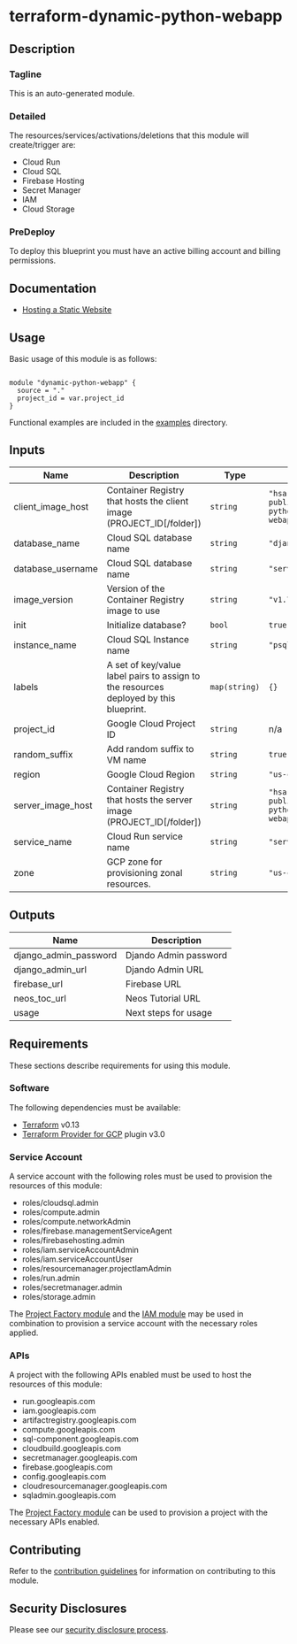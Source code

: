 # terraform-dynamic-python-webapp

## Description

### Tagline

This is an auto-generated module.

### Detailed

The resources/services/activations/deletions that this module will create/trigger are:
- Cloud Run
- Cloud SQL
- Firebase Hosting
- Secret Manager
- IAM
- Cloud Storage

### PreDeploy

To deploy this blueprint you must have an active billing account and billing permissions.

## Documentation

- [Hosting a Static Website](https://cloud.google.com/storage/docs/hosting-static-website)

## Usage

Basic usage of this module is as follows:

```

module "dynamic-python-webapp" {
  source = "."
  project_id = var.project_id
}
```

Functional examples are included in the
[examples](./examples/) directory.

<!-- BEGINNING OF PRE-COMMIT-TERRAFORM DOCS HOOK -->
## Inputs

| Name | Description | Type | Default | Required |
|------|-------------|------|---------|:--------:|
| client\_image\_host | Container Registry that hosts the client image (PROJECT\_ID[/folder]) | `string` | `"hsa-public/terraform-python-dynamic-webapp"` | no |
| database\_name | Cloud SQL database name | `string` | `"django"` | no |
| database\_username | Cloud SQL database name | `string` | `"server"` | no |
| image\_version | Version of the Container Registry image to use | `string` | `"v1.7.0"` | no |
| init | Initialize database? | `bool` | `true` | no |
| instance\_name | Cloud SQL Instance name | `string` | `"psql"` | no |
| labels | A set of key/value label pairs to assign to the resources deployed by this blueprint. | `map(string)` | `{}` | no |
| project\_id | Google Cloud Project ID | `string` | n/a | yes |
| random\_suffix | Add random suffix to VM name | `string` | `true` | no |
| region | Google Cloud Region | `string` | `"us-central1"` | no |
| server\_image\_host | Container Registry that hosts the server image (PROJECT\_ID[/folder]) | `string` | `"hsa-public/terraform-python-dynamic-webapp"` | no |
| service\_name | Cloud Run service name | `string` | `"server"` | no |
| zone | GCP zone for provisioning zonal resources. | `string` | `"us-central1-c"` | no |

## Outputs

| Name | Description |
|------|-------------|
| django\_admin\_password | Djando Admin password |
| django\_admin\_url | Djando Admin URL |
| firebase\_url | Firebase URL |
| neos\_toc\_url | Neos Tutorial URL |
| usage | Next steps for usage |

<!-- END OF PRE-COMMIT-TERRAFORM DOCS HOOK -->

## Requirements

These sections describe requirements for using this module.

### Software

The following dependencies must be available:

- [Terraform][terraform] v0.13
- [Terraform Provider for GCP][terraform-provider-gcp] plugin v3.0

### Service Account

A service account with the following roles must be used to provision
the resources of this module:

- roles/cloudsql.admin
- roles/compute.admin
- roles/compute.networkAdmin
- roles/firebase.managementServiceAgent
- roles/firebasehosting.admin
- roles/iam.serviceAccountAdmin
- roles/iam.serviceAccountUser
- roles/resourcemanager.projectIamAdmin
- roles/run.admin
- roles/secretmanager.admin
- roles/storage.admin


The [Project Factory module][project-factory-module] and the
[IAM module][iam-module] may be used in combination to provision a
service account with the necessary roles applied.

### APIs

A project with the following APIs enabled must be used to host the
resources of this module:

- run.googleapis.com
- iam.googleapis.com
- artifactregistry.googleapis.com
- compute.googleapis.com
- sql-component.googleapis.com
- cloudbuild.googleapis.com
- secretmanager.googleapis.com
- firebase.googleapis.com
- config.googleapis.com
- cloudresourcemanager.googleapis.com
- sqladmin.googleapis.com


The [Project Factory module][project-factory-module] can be used to
provision a project with the necessary APIs enabled.

## Contributing

Refer to the [contribution guidelines](../CONTRIBUTING.md) for
information on contributing to this module.

[iam-module]: https://registry.terraform.io/modules/terraform-google-modules/iam/google
[project-factory-module]: https://registry.terraform.io/modules/terraform-google-modules/project-factory/google
[terraform-provider-gcp]: https://www.terraform.io/docs/providers/google/index.html
[terraform]: https://www.terraform.io/downloads.html

## Security Disclosures

Please see our [security disclosure process](../SECURITY.md).
